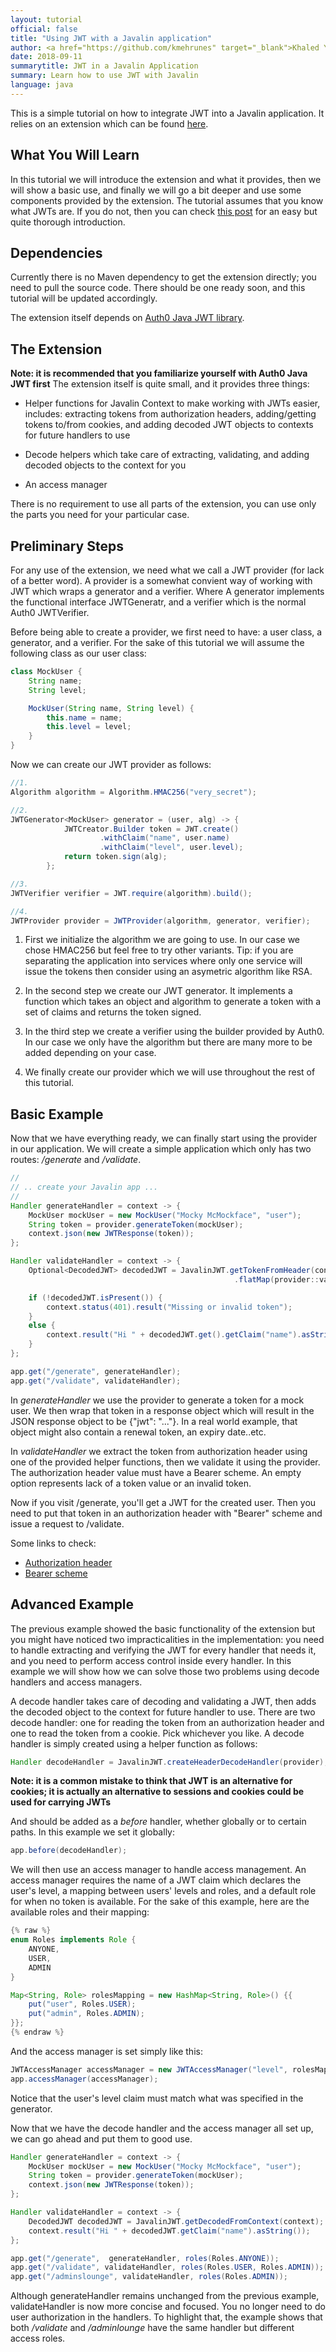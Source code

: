 ```yaml
---
layout: tutorial
official: false
title: "Using JWT with a Javalin application"
author: <a href="https://github.com/kmehrunes" target="_blank">Khaled Y.M.</a>
date: 2018-09-11
summarytitle: JWT in a Javalin Application
summary: Learn how to use JWT with Javalin
language: java
---
```


This is a simple tutorial on how to integrate JWT into a Javalin application.
It relies on an extension which can be found [here](https://github.com/kmehrunes/javalin-jwt).

## What You Will Learn
In this tutorial we will introduce the extension and what it provides, then we will
show a basic use, and finally we will go a bit deeper and use some components
provided by the extension. The tutorial assumes that you know what JWTs are. If you
do not, then you can check [this post](https://jwt.io/introduction/) for an easy but
quite thorough introduction.

## Dependencies
Currently there is no Maven dependency to get the extension directly; you need to
pull the source code. There should be one ready soon, and this tutorial will be
updated accordingly.

The extension itself depends on [Auth0 Java JWT library](https://github.com/auth0/java-jwt).

## The Extension
**Note: it is recommended that you familiarize yourself with Auth0 Java JWT first**
The extension itself is quite small, and it provides three things:
- Helper functions for Javalin Context to make working with JWTs easier,
includes: extracting tokens from authorization headers, adding/getting tokens
to/from cookies, and adding decoded JWT objects to contexts for future handlers
to use

- Decode helpers which take care of extracting, validating, and adding decoded
objects to the context for you

- An access manager

There is no requirement to use all parts of the extension, you can use only
the parts you need for your particular case.

## Preliminary Steps
For any use of the extension, we need what we call a JWT provider (for lack of
a better word). A provider is a somewhat convient way of working with JWT which
wraps a generator and a verifier. Where A generator implements the functional
interface JWTGeneratr, and a verifier which is the normal Auth0 JWTVerifier.

Before being able to create a provider, we first need to have: a user class,
a generator, and a verifier. For the sake of this tutorial we will assume the
following class as our user class:
```java
class MockUser {
    String name;
    String level;

    MockUser(String name, String level) {
        this.name = name;
        this.level = level;
    }
}
```

Now we can create our JWT provider as follows:
```java
//1.
Algorithm algorithm = Algorithm.HMAC256("very_secret");

//2.
JWTGenerator<MockUser> generator = (user, alg) -> {
            JWTCreator.Builder token = JWT.create()
                    .withClaim("name", user.name)
                    .withClaim("level", user.level);
            return token.sign(alg);
        };

//3.
JWTVerifier verifier = JWT.require(algorithm).build();

//4.
JWTProvider provider = JWTProvider(algorithm, generator, verifier);
```
1) First we initialize the algorithm we are going to use. In our
case we chose HMAC256 but feel free to try other variants. Tip:
if you are separating the application into services where only
one service will issue the tokens then consider using an asymetric
algorithm like RSA.

2) In the second step we create our JWT generator. It implements
a function which takes an object and algorithm to generate a token
with a set of claims and returns the token signed.

3) In the third step we create a verifier using the builder
provided by Auth0. In our case we only have the algorithm
but there are many more to be added depending on your case.

4) We finally create our provider which we will use throughout the
rest of this tutorial.

## Basic Example
Now that we have everything ready, we can finally start using
the provider in our application. We will create a simple application
which only has two routes: */generate* and */validate*.

```java
//
// .. create your Javalin app ...
//
Handler generateHandler = context -> {
    MockUser mockUser = new MockUser("Mocky McMockface", "user");
    String token = provider.generateToken(mockUser);
    context.json(new JWTResponse(token));
};

Handler validateHandler = context -> {
    Optional<DecodedJWT> decodedJWT = JavalinJWT.getTokenFromHeader(context)
                                                  .flatMap(provider::validateToken);

    if (!decodedJWT.isPresent()) {
        context.status(401).result("Missing or invalid token");
    }
    else {
        context.result("Hi " + decodedJWT.get().getClaim("name").asString());
    }
};

app.get("/generate", generateHandler);
app.get("/validate", validateHandler);
```

In *generateHandler* we use the provider to generate a token for a mock user.
We then wrap that token in a response object which will result in the JSON
response object to be {"jwt": "..."}. In a real world example, that object
might also contain a renewal token, an expiry date..etc.

In *validateHandler* we extract the token from authorization header using
one of the provided helper functions, then we validate it using the provider.
The authorization header value must have a Bearer scheme. An empty option
represents lack of a token value or an invalid token.

Now if you visit /generate, you'll get a JWT for the created user. Then you
need to put that token in an authorization header with "Bearer" scheme and
issue a request to /validate.

Some links to check:
- [Authorization header](https://developer.mozilla.org/en-US/docs/Web/HTTP/Headers/Authorization)
- [Bearer scheme](https://tools.ietf.org/html/rfc6750)

## Advanced Example
The previous example showed the basic functionality of the extension but you
might have noticed two impracticalities in the implementation: you need to
handle extracting and verifying the JWT for every handler that needs it, and
you need to perform access control inside every handler. In this example we
will show how we can solve those two problems using decode handlers and access
managers.

A decode handler takes care of decoding and validating a JWT, then adds
the decoded object to the context for future handler to use. There are two
decode handler: one for reading the token from an authorization header
and one to read the token from a cookie. Pick whichever you like.
A decode handler is simply created using a helper function as follows:
```java
Handler decodeHandler = JavalinJWT.createHeaderDecodeHandler(provider);
```
**Note: it is a common mistake to think that JWT is an alternative for cookies;
it is actually an alternative to sessions and cookies could be used for carrying
JWTs**

And should be added as a *before* handler, whether globally or to certain paths. In this example we set it globally:
```java
app.before(decodeHandler);
```

We will then use an access manager to handle access management. An access manager
requires the name of a JWT claim which declares the user's level, a mapping between
users' levels and roles, and a default role for when no token is available. For the
sake of this example, here are the available roles and their mapping:
```java
{% raw %}
enum Roles implements Role {
    ANYONE,
    USER,
    ADMIN
}

Map<String, Role> rolesMapping = new HashMap<String, Role>() {{
    put("user", Roles.USER);
    put("admin", Roles.ADMIN);
}};
{% endraw %}
```
And the access manager is set simply like this:
```java
JWTAccessManager accessManager = new JWTAccessManager("level", rolesMapping, Roles.ANYONE);
app.accessManager(accessManager);
```
Notice that the user's level claim must match what was specified in the generator.

Now that we have the decode handler and the access manager all set up, we can go
ahead and put them to good use.

```java
Handler generateHandler = context -> {
    MockUser mockUser = new MockUser("Mocky McMockface", "user");
    String token = provider.generateToken(mockUser);
    context.json(new JWTResponse(token));
};

Handler validateHandler = context -> {
    DecodedJWT decodedJWT = JavalinJWT.getDecodedFromContext(context);
    context.result("Hi " + decodedJWT.getClaim("name").asString());
};

app.get("/generate",  generateHandler, roles(Roles.ANYONE));
app.get("/validate", validateHandler, roles(Roles.USER, Roles.ADMIN));
app.get("/adminslounge", validateHandler, roles(Roles.ADMIN));
```

Although generateHandler remains unchanged from the previous example, validateHandler
is now more concise and focused. You no longer need to do user authorization in the
handlers. To highlight that, the example shows that both */validate* and */adminlounge*
have the same handler but different access roles.
